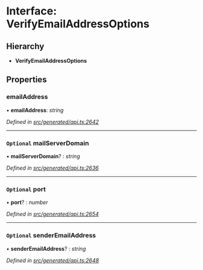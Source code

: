 # Interface: VerifyEmailAddressOptions

## Hierarchy

* **VerifyEmailAddressOptions**

## Properties

###  emailAddress

• **emailAddress**: *string*

*Defined in [src/generated/api.ts:2642](https://github.com/mailslurp/mailslurp-client-ts-js/blob/9736ebe/src/generated/api.ts#L2642)*

___

### `Optional` mailServerDomain

• **mailServerDomain**? : *string*

*Defined in [src/generated/api.ts:2636](https://github.com/mailslurp/mailslurp-client-ts-js/blob/9736ebe/src/generated/api.ts#L2636)*

___

### `Optional` port

• **port**? : *number*

*Defined in [src/generated/api.ts:2654](https://github.com/mailslurp/mailslurp-client-ts-js/blob/9736ebe/src/generated/api.ts#L2654)*

___

### `Optional` senderEmailAddress

• **senderEmailAddress**? : *string*

*Defined in [src/generated/api.ts:2648](https://github.com/mailslurp/mailslurp-client-ts-js/blob/9736ebe/src/generated/api.ts#L2648)*
